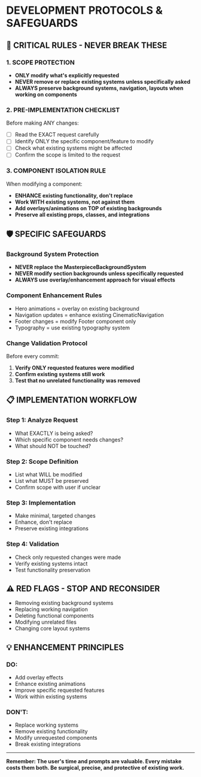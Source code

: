# DEVELOPMENT PROTOCOLS & SAFEGUARDS

## 🚨 CRITICAL RULES - NEVER BREAK THESE

### 1. **SCOPE PROTECTION**
- **ONLY modify what's explicitly requested**
- **NEVER remove or replace existing systems unless specifically asked**
- **ALWAYS preserve background systems, navigation, layouts when working on components**

### 2. **PRE-IMPLEMENTATION CHECKLIST**
Before making ANY changes:
- [ ] Read the EXACT request carefully
- [ ] Identify ONLY the specific component/feature to modify
- [ ] Check what existing systems might be affected
- [ ] Confirm the scope is limited to the request

### 3. **COMPONENT ISOLATION RULE**
When modifying a component:
- **ENHANCE existing functionality, don't replace**
- **Work WITH existing systems, not against them**
- **Add overlays/animations on TOP of existing backgrounds**
- **Preserve all existing props, classes, and integrations**

## 🛡️ SPECIFIC SAFEGUARDS

### Background System Protection
- **NEVER replace the MasterpieceBackgroundSystem**
- **NEVER modify section backgrounds unless specifically requested**
- **ALWAYS use overlay/enhancement approach for visual effects**

### Component Enhancement Rules
- Hero animations = overlay on existing background
- Navigation updates = enhance existing CinematicNavigation
- Footer changes = modify Footer component only
- Typography = use existing typography system

### Change Validation Protocol
Before every commit:
1. **Verify ONLY requested features were modified**
2. **Confirm existing systems still work**
3. **Test that no unrelated functionality was removed**

## 📋 IMPLEMENTATION WORKFLOW

### Step 1: Analyze Request
- What EXACTLY is being asked?
- Which specific component needs changes?
- What should NOT be touched?

### Step 2: Scope Definition
- List what WILL be modified
- List what MUST be preserved
- Confirm scope with user if unclear

### Step 3: Implementation
- Make minimal, targeted changes
- Enhance, don't replace
- Preserve existing integrations

### Step 4: Validation
- Check only requested changes were made
- Verify existing systems intact
- Test functionality preservation

## ⚠️ RED FLAGS - STOP AND RECONSIDER

- Removing existing background systems
- Replacing working navigation
- Deleting functional components
- Modifying unrelated files
- Changing core layout systems

## 💡 ENHANCEMENT PRINCIPLES

### DO:
- Add overlay effects
- Enhance existing animations
- Improve specific requested features
- Work within existing systems

### DON'T:
- Replace working systems
- Remove existing functionality
- Modify unrequested components
- Break existing integrations

---

**Remember: The user's time and prompts are valuable. Every mistake costs them both. Be surgical, precise, and protective of existing work.**
